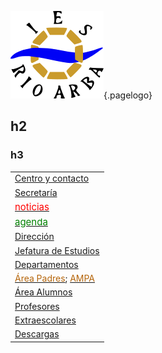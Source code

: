 <!-- TITLE: Rio Arba -->
<!-- subtitle: Instituto de Enseñanza Secundaria y Formación profesional -->
![Logo](/uploads/logo.png "Logo"){.pagelogo}
<script text="javascript">
	setInterval(function(){
		$(".blinker").fadeOut(1500).fadeIn(300)
	}, 2000);
</script> 

<h2>h2</h2>
<h3>h3</h3>

||
|:-------------|
|[Centro y contacto](/datos-y-contacto)|
|[Secretaría](/secretaria)|
|[<label class=blinker style="color: red; font-size:15px">noticias</label>](/noticias)|
|[<label class=blinker style="color: green; font-size:15px">agenda</label>](/agenda)|
|[Dirección](/director)|
|[Jefatura de Estudios](/jefatura)|
|[Departamentos](/departamento)|
|[<label style="color: #b5650a">Área Padres</label>](/padres); [<label style="color: #b5650a">AMPA</label>](/ampa)|
|[Área Alumnos](/alumnos)|
|[Profesores](/profesores)|
|[Extraescolares](/extraescolares)|
|[Descargas](/descargas)


